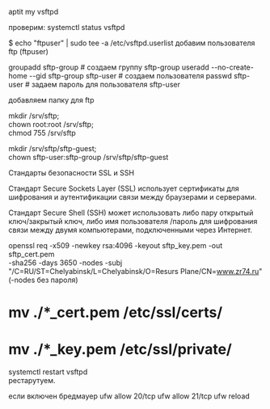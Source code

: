 aptit my vsftpd

проверим:
systemctl status vsftpd

$ echo "ftpuser" | sudo tee -a  /etc/vsftpd.userlist
добавим пользователя ftp (ftpuser)

groupadd sftp-group 								# создаем группу sftp-group
useradd --no-create-home --gid sftp-group sftp-user # создаем пользователя
passwd sftp-user 									# задаем пароль для пользователя sftp-user

добавляем папку для ftp

mkdir /srv/sftp; \
chown root:root /srv/sftp; \
chmod 755 /srv/sftp

mkdir /srv/sftp/sftp-guest; \
chown sftp-user:sftp-group /srv/sftp/sftp-guest 


Стандарты безопасности SSL и SSH

Стандарт Secure Sockets Layer (SSL) 
использует сертификаты для шифрования и аутентификации связи 
между браузерами и серверами.

Стандарт Secure Shell (SSH) может использовать либо пару открытый 
ключ/закрытый ключ, либо имя пользователя /пароль для шифрования 
связи между двумя компьютерами, подключенными через Интернет.

openssl req -x509 -newkey rsa:4096 -keyout sftp_key.pem -out sftp_cert.pem \
-sha256 -days 3650 -nodes -subj "/C=RU/ST=Chelyabinsk/L=Chelyabinsk/O=Resurs Plane/CN=www.zr74.ru"
(-nodes без пароля)

# mv ./*_cert.pem /etc/ssl/certs/
# mv ./*_key.pem /etc/ssl/private/

systemctl restart vsftpd  
рестарутуем.

если включен бредмауер
ufw allow 20/tcp
ufw allow 21/tcp
ufw reload 

